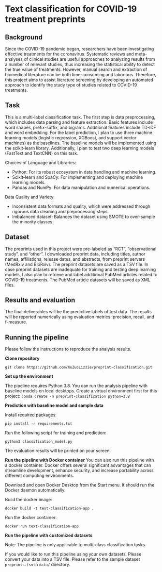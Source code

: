 # Text classification for COVID-19 treatment preprints
## Background
Since the COVID-19 pandemic began, researchers have been investigating effective treatments for the coronavirus. Systematic reviews and meta-analyses of clinical studies are useful approaches to analyzing results from a number of relevant studies, thus increasing the statistical ability to detect the true value of treatments. However, manual search and extraction of biomedical literature can be both time-consuming and laborious. Therefore, this project aims to assist literature screening by developing an automated approach to identify the study type of studies related to COVID-19 treatments.
## Task
This is a multi-label classification task. The first step is data preprocessing, which includes data parsing and feature extraction. Basic features include word shapes, prefix-suffix, and bigrams. Additional features include TD-IDF and word embedding. For the label prediction, I plan to use three machine learning models (logistic regression, XGBoost, and support vector machines) as the baselines. The baseline models will be implemented using the scikit-learn library. Additionally, I plan to test two deep learning models (FastText and TextCNN) on this task. 

Choices of Language and Libraries:
- Python: For its robust ecosystem in data handling and machine learning.
- Scikit-learn and SpaCy: For implementing and deploying machine learning models.
- Pandas and NumPy: For data manipulation and numerical operations.

Data Quality and Variety:
- Inconsistent data formats and quality, which were addressed through rigorous data cleaning and preprocessing steps.
- Imbalanced dataset: Balances the dataset using SMOTE to over-sample the minority classes.

## Dataset
The preprints used in this project were pre-labeled as “RCT”, “observational study”, and “other”. I downloaded preprint data, including titles, author names, affiliations, release dates, and abstracts, from preprint servers (MedRxiv and BioRxiv). The preprint datasets are saved as a TSV file. In case preprint datasets are inadequate for training and testing deep learning models, I also plan to retrieve and label additional PubMed articles related to COVID-19 treatments. The PubMed article datasets will be saved as XML files.
## Results and evaluation
The final deliverables will be the predictive labels of test data. The results will be reported numerically using evaluation metrics: precision, recall, and f-measure.
## Running the pipeline
Please follow the instructions to reproduce the analysis results.

**Clone repository**

`git clone https://github.com/XuZuoLizzie/preprint-classification.git`

**Set up the environment**

The pipeline requires Python 3.8. You can run the analysis pipeline with baseline models on local desktops. 
Create a virtual environment first for this project:
`conda create -n preprint-classification python=3.8`

**Prediction with baseline model and sample data**

Install required packages:

`pip install -r requirements.txt`

Run the following script for training and prediction:

`python3 classification_model.py`

The evaluation results will be printed on your screen.

**Run the pipeline with Docker container**
You can also run this pipeline with a docker container. Docker offers several significant advantages that can streamline development, enhance security, and increase portability across different computing environments. 

Download and open Docker Desktop from the Start menu. It should run the Docker daemon automatically.

Build the docker image:

`docker build -t text-classification-app .`

Run the docker container:

`docker run text-classification-app`

**Run the pipeline with customized datasets**

Note: The pipeline is only applicable to multi-class classification tasks.

If you would like to run this pipeline using your own datasets. Please convert your data into a TSV file. Please refer to the sample dataset `preprints.tsv` in `data/` directory.
